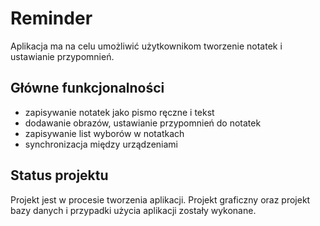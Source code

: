 # Reminder

Aplikacja ma na celu umożliwić użytkownikom tworzenie notatek i ustawianie przypomnień.

## Główne funkcjonalności

- zapisywanie notatek jako pismo ręczne i tekst
- dodawanie obrazów, ustawianie przypomnień do notatek
- zapisywanie list wyborów w notatkach
- synchronizacja między urządzeniami

## Status projektu

Projekt jest w procesie tworzenia aplikacji. Projekt graficzny oraz projekt bazy danych i przypadki użycia aplikacji zostały wykonane.
